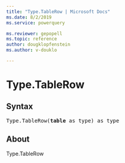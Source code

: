 ```yaml
---
title: "Type.TableRow | Microsoft Docs"
ms.date: 8/2/2019
ms.service: powerquery

ms.reviewer: gepopell
ms.topic: reference
author: dougklopfenstein
ms.author: v-douklo

---
```

# Type.TableRow

## Syntax

<pre>
Type.TableRow(<b>table</b> as type) as type 
</pre>
  
## About  
Type.TableRow

